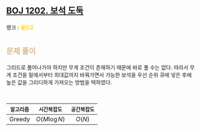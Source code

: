 # <span style="font-size:17pt; font-weight:bold">[BOJ 1202. 보석 도둑](https://www.acmicpc.net/problem/1202)</span>
랭크 : <span style="color:gold">__골드2__</span>
<br>

# <span style="font-size:15pt;color:BurlyWood">문제 풀이</span>

그리드로 풀어나가야 하지만 무게 조건이 존재하기 때문에 바로 풀 수는 없다. 따라서 무게 조건을 밑에서부터 최대값까지 바꿔가면서 가능한 보석을 우선 순위 큐에 넣은 후에 높은 값을 그리디하게 가져오는 방법을 택하였다.

<br>

|`알고리즘`|`시간복잡도`|`공간복잡도`|
|:---:|:---:|:---:|
| Greedy | $O(M \log N)$| $O(N)$ |

<br><br>
